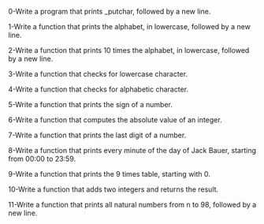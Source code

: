 0-Write a program that prints _putchar, followed by a new line.

1-Write a function that prints the alphabet, in lowercase, followed by a new line.

2-Write a function that prints 10 times the alphabet, in lowercase, followed by a new line.

3-Write a function that checks for lowercase character.

4-Write a function that checks for alphabetic character.

5-Write a function that prints the sign of a number.

6-Write a function that computes the absolute value of an integer.

7-Write a function that prints the last digit of a number.

8-Write a function that prints every minute of the day of Jack Bauer, starting from 00:00 to 23:59.

9-Write a function that prints the 9 times table, starting with 0.

10-Write a function that adds two integers and returns the result.

11-Write a function that prints all natural numbers from n to 98, followed by a new line.
